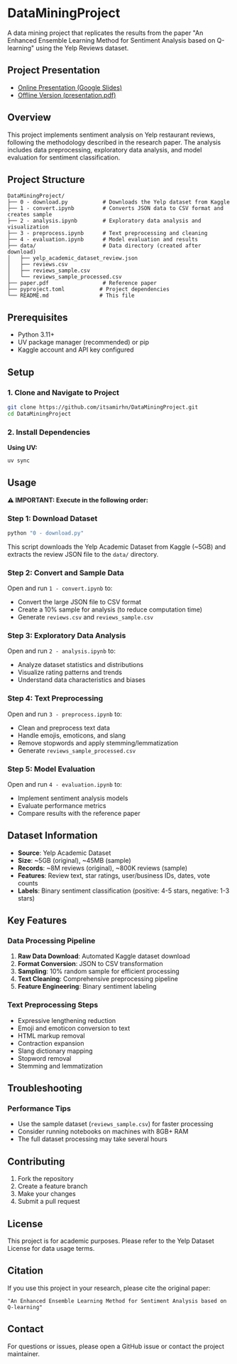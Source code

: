 # DataMiningProject

A data mining project that replicates the results from the paper "An Enhanced Ensemble Learning Method for Sentiment Analysis based on Q-learning" using the Yelp Reviews dataset.

## Project Presentation

- [Online Presentation (Google Slides)](https://docs.google.com/presentation/d/1LoxtbJsh631oyjNnnTFM6Bzv6sChcTwHrr-5Nxe00iA/)
- [Offline Version (presentation.pdf)](presentation.pdf)

## Overview

This project implements sentiment analysis on Yelp restaurant reviews, following the methodology described in the research paper. The analysis includes data preprocessing, exploratory data analysis, and model evaluation for sentiment classification.

## Project Structure

```
DataMiningProject/
├── 0 - download.py           # Downloads the Yelp dataset from Kaggle
├── 1 - convert.ipynb         # Converts JSON data to CSV format and creates sample
├── 2 - analysis.ipynb        # Exploratory data analysis and visualization
├── 3 - preprocess.ipynb      # Text preprocessing and cleaning
├── 4 - evaluation.ipynb      # Model evaluation and results
├── data/                     # Data directory (created after download)
│   ├── yelp_academic_dataset_review.json
│   ├── reviews.csv
│   ├── reviews_sample.csv
│   └── reviews_sample_processed.csv
├── paper.pdf                 # Reference paper
├── pyproject.toml           # Project dependencies
└── README.md                # This file
```

## Prerequisites

- Python 3.11+
- UV package manager (recommended) or pip
- Kaggle account and API key configured

## Setup

### 1. Clone and Navigate to Project

```bash
git clone https://github.com/itsamirhn/DataMiningProject.git
cd DataMiningProject
```

### 2. Install Dependencies

**Using UV:**

```bash
uv sync
```

## Usage

**⚠️ IMPORTANT: Execute in the following order:**

### Step 1: Download Dataset

```bash
python "0 - download.py"
```

This script downloads the Yelp Academic Dataset from Kaggle (~5GB) and extracts the review JSON file to the `data/` directory.

### Step 2: Convert and Sample Data

Open and run `1 - convert.ipynb` to:

- Convert the large JSON file to CSV format
- Create a 10% sample for analysis (to reduce computation time)
- Generate `reviews.csv` and `reviews_sample.csv`

### Step 3: Exploratory Data Analysis

Open and run `2 - analysis.ipynb` to:

- Analyze dataset statistics and distributions
- Visualize rating patterns and trends
- Understand data characteristics and biases

### Step 4: Text Preprocessing

Open and run `3 - preprocess.ipynb` to:

- Clean and preprocess text data
- Handle emojis, emoticons, and slang
- Remove stopwords and apply stemming/lemmatization
- Generate `reviews_sample_processed.csv`

### Step 5: Model Evaluation

Open and run `4 - evaluation.ipynb` to:

- Implement sentiment analysis models
- Evaluate performance metrics
- Compare results with the reference paper

## Dataset Information

- **Source**: Yelp Academic Dataset
- **Size**: ~5GB (original), ~45MB (sample)
- **Records**: ~8M reviews (original), ~800K reviews (sample)
- **Features**: Review text, star ratings, user/business IDs, dates, vote counts
- **Labels**: Binary sentiment classification (positive: 4-5 stars, negative: 1-3 stars)

## Key Features

### Data Processing Pipeline

1. **Raw Data Download**: Automated Kaggle dataset download
2. **Format Conversion**: JSON to CSV transformation
3. **Sampling**: 10% random sample for efficient processing
4. **Text Cleaning**: Comprehensive preprocessing pipeline
5. **Feature Engineering**: Binary sentiment labeling

### Text Preprocessing Steps

- Expressive lengthening reduction
- Emoji and emoticon conversion to text
- HTML markup removal
- Contraction expansion
- Slang dictionary mapping
- Stopword removal
- Stemming and lemmatization

## Troubleshooting

### Performance Tips

- Use the sample dataset (`reviews_sample.csv`) for faster processing
- Consider running notebooks on machines with 8GB+ RAM
- The full dataset processing may take several hours

## Contributing

1. Fork the repository
2. Create a feature branch
3. Make your changes
4. Submit a pull request

## License

This project is for academic purposes. Please refer to the Yelp Dataset License for data usage terms.

## Citation

If you use this project in your research, please cite the original paper:

```
"An Enhanced Ensemble Learning Method for Sentiment Analysis based on Q-learning"
```

## Contact

For questions or issues, please open a GitHub issue or contact the project maintainer.
